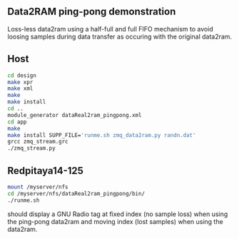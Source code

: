 ## Data2RAM ping-pong demonstration

Loss-less data2ram using a half-full and full FIFO mechanism to avoid
loosing samples during data transfer as occuring with the original data2ram.

Host
----


```bash
cd design
make xpr
make xml
make
make install
cd ..
module_generator dataReal2ram_pingpong.xml
cd app
make
make install SUPP_FILE='runme.sh zmq_data2ram.py randn.dat'
grcc zmq_stream.grc
./zmq_stream.py
```

Redpitaya14-125
---------------

```bash
mount /myserver/nfs
cd /myserver/nfs/dataReal2ram_pingpong/bin/
./runme.sh
```

should display a GNU Radio tag at fixed index (no sample loss) when using the
ping-pong data2ram and moving index (lost samples) when using the data2ram.
